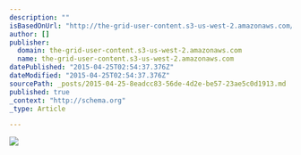 ```yaml
---
description: ""
isBasedOnUrl: "http://the-grid-user-content.s3-us-west-2.amazonaws.com/af695aa6-36b1-438c-87b5-14a504282bf5.png"
author: []
publisher:
  domain: the-grid-user-content.s3-us-west-2.amazonaws.com
  name: the-grid-user-content.s3-us-west-2.amazonaws.com
datePublished: "2015-04-25T02:54:37.376Z"
dateModified: "2015-04-25T02:54:37.376Z"
sourcePath: _posts/2015-04-25-8eadcc83-56de-4d2e-be57-23ae5c0d1913.md
published: true
_context: "http://schema.org"
_type: Article

---
```

![](http://the-grid-user-content.s3-us-west-2.amazonaws.com/af695aa6-36b1-438c-87b5-14a504282bf5.png)
